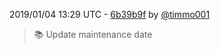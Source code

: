 2019/01/04 13:29 UTC - [6b39b9f](https://github.com/hassio-addons/addon-matrix/commit/6b39b9f8aa8806479e09b15468951d8cb23954d1) by [@timmo001](https://github.com/timmo001)
> :books: Update maintenance date 

